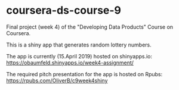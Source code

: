 # coursera-ds-course-9
Final project (week 4) of the "Developing Data Products" Course on Coursera.

This is a shiny app that generates random lottery numbers.

The app is currently (15.April 2019) hosted on shinyapps.io:  
https://obaumfeld.shinyapps.io/week4-assignment/ 

The required pitch presentation for the app is hosted on Rpubs:  
https://rpubs.com/OliverB/c9week4shiny
